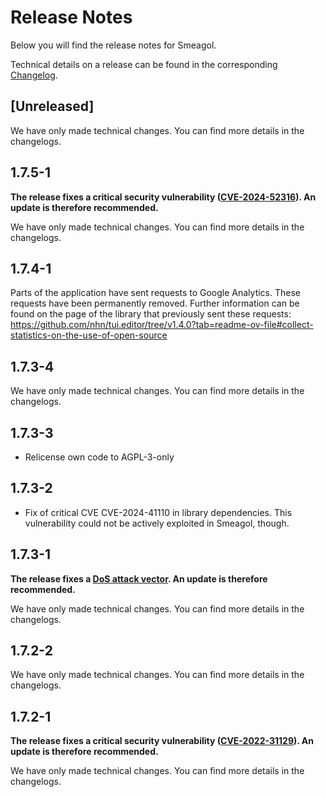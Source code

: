 # Release Notes

Below you will find the release notes for Smeagol. 

Technical details on a release can be found in the corresponding [Changelog](https://docs.cloudogu.com/en/docs/dogus/smeagol/CHANGELOG/).

## [Unreleased]
We have only made technical changes. You can find more details in the changelogs.

## 1.7.5-1

**The release fixes a critical security vulnerability ([CVE-2024-52316](https://github.com/advisories/GHSA-xcpr-7mr4-h4xq)). An update is therefore recommended.**

We have only made technical changes. You can find more details in the changelogs.

## 1.7.4-1
Parts of the application have sent requests to Google Analytics. These requests have been permanently removed.
Further information can be found on the page of the library that previously sent these requests: https://github.com/nhn/tui.editor/tree/v1.4.0?tab=readme-ov-file#collect-statistics-on-the-use-of-open-source

## 1.7.3-4
We have only made technical changes. You can find more details in the changelogs.

## 1.7.3-3
- Relicense own code to AGPL-3-only

## 1.7.3-2
* Fix of critical CVE CVE-2024-41110 in library dependencies. This vulnerability could not be actively exploited in Smeagol, though.

## 1.7.3-1

**The release fixes a [DoS attack vector](https://security.snyk.io/vuln/SNYK-JAVA-COMFASTERXMLJACKSONCORE-7569538). An update is therefore recommended.**

We have only made technical changes. You can find more details in the changelogs.

## 1.7.2-2

We have only made technical changes. You can find more details in the changelogs.

## 1.7.2-1

**The release fixes a critical security vulnerability ([CVE-2022-31129](https://nvd.nist.gov/vuln/detail/CVE-2022-31129)). An update is therefore recommended.**

We have only made technical changes. You can find more details in the changelogs.
